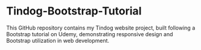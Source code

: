 # Tindog-Bootstrap-Tutorial
This GitHub repository contains my Tindog website project, built following a Bootstrap tutorial on Udemy, demonstrating responsive design and Bootstrap utilization in web development.
